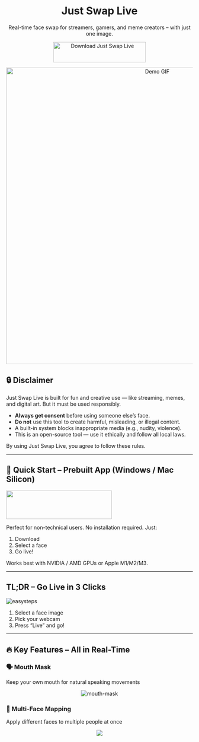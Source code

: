<h1 align="center">Just Swap Live</h1>

<p align="center">
  Real-time face swap for streamers, gamers, and meme creators – with just one image.
</p>

<p align="center">
<a href="https://deeplivecam.net/index.php/quickstart" target="_blank">
  <img src="media/Download.png" alt="Download Just Swap Live" style="width: 250px; height: 55px;" width="250" height="55"/>
</a>
</p>

<p align="center">
  <img src="media/demo.gif" alt="Demo GIF" width="800">
</p>

## 🔒 Disclaimer

Just Swap Live is built for fun and creative use — like streaming, memes, and digital art. But it must be used responsibly.

- **Always get consent** before using someone else’s face.
- **Do not** use this tool to create harmful, misleading, or illegal content.
- A built-in system blocks inappropriate media (e.g., nudity, violence).
- This is an open-source tool — use it ethically and follow all local laws.

By using Just Swap Live, you agree to follow these rules.

---

## 🚀 Quick Start – Prebuilt App (Windows / Mac Silicon)

<a href="https://deeplivecam.net/index.php/quickstart"> 
  <img src="media/Download.png" width="285" height="77" />
</a>

Perfect for non-technical users. No installation required. Just:
1. Download
2. Select a face
3. Go live!

Works best with NVIDIA / AMD GPUs or Apple M1/M2/M3.

---

## TL;DR – Go Live in 3 Clicks

![easysteps](https://github.com/user-attachments/assets/af825228-852c-411b-b787-ffd9aac72fc6)

1. Select a face image
2. Pick your webcam
3. Press “Live” and go!

---

## 🔥 Key Features – All in Real-Time

### 🗣️ Mouth Mask
Keep your own mouth for natural speaking movements  
<p align="center"><img src="media/ludwig.gif" alt="mouth-mask"></p>

### 👥 Multi-Face Mapping
Apply different faces to multiple people at once  
<p align="center"><img src="media/streamers.gif"
